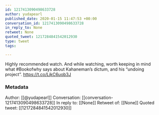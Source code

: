 ```yaml
---
id: 1217413090498633728
author: yudapearl
published_date: 2020-01-15 11:47:53 +00:00
conversation_id: 1217413090498633728
in_reply_to: None
retweet: None
quoted_tweet: 1217284841542012930
type: tweet
tags:

---
```


Highly recommended watch. And while watching, worth keeping in mind what #Bookofwhy says about Kahaneman’s dictum, and his “undoing project”. https://t.co/LjkC6uob3J

### Metadata

Author: [[@yudapearl]]
Conversation: [[conversation-1217413090498633728]]
In reply to: [[None]]
Retweet of: [[None]]
Quoted tweet: [[1217284841542012930]]
